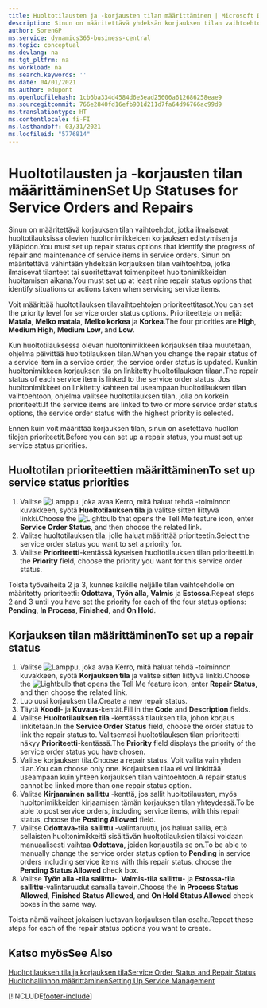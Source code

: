 ```yaml
---
title: Huoltotilausten ja -korjausten tilan määrittäminen | Microsoft Docs
description: Sinun on määritettävä yhdeksän korjauksen tilan vaihtoehtoa, jotka ilmaisevat huoltotilauksissa olevien huoltonimikkeiden korjauksen edistymisen ja ylläpidon.
author: SorenGP
ms.service: dynamics365-business-central
ms.topic: conceptual
ms.devlang: na
ms.tgt_pltfrm: na
ms.workload: na
ms.search.keywords: ''
ms.date: 04/01/2021
ms.author: edupont
ms.openlocfilehash: 1cb6ba334d4584d6e3ead25606a612686258eae9
ms.sourcegitcommit: 766e2840fd16efb901d211d7fa64d96766ac99d9
ms.translationtype: HT
ms.contentlocale: fi-FI
ms.lasthandoff: 03/31/2021
ms.locfileid: "5776814"
---
```

# <a name="set-up-statuses-for-service-orders-and-repairs"></a><span data-ttu-id="eb89e-103">Huoltotilausten ja -korjausten tilan määrittäminen</span><span class="sxs-lookup"><span data-stu-id="eb89e-103">Set Up Statuses for Service Orders and Repairs</span></span>

<span data-ttu-id="eb89e-104">Sinun on määritettävä korjauksen tilan vaihtoehdot, jotka ilmaisevat huoltotilauksissa olevien huoltonimikkeiden korjauksen edistymisen ja ylläpidon.</span><span class="sxs-lookup"><span data-stu-id="eb89e-104">You must set up repair status options that identify the progress of repair and maintenance of service items in service orders.</span></span> <span data-ttu-id="eb89e-105">Sinun on määritettävä vähintään yhdeksän korjauksen tilan vaihtoehtoa, jotka ilmaisevat tilanteet tai suoritettavat toimenpiteet huoltonimikkeiden huoltamisen aikana.</span><span class="sxs-lookup"><span data-stu-id="eb89e-105">You must set up at least nine repair status options that identify situations or actions taken when servicing service items.</span></span>  

<span data-ttu-id="eb89e-106">Voit määrittää huoltotilauksen tilavaihtoehtojen prioriteettitasot.</span><span class="sxs-lookup"><span data-stu-id="eb89e-106">You can set the priority level for service order status options.</span></span> <span data-ttu-id="eb89e-107">Prioriteetteja on neljä: **Matala**, **Melko matala**, **Melko korkea** ja **Korkea**.</span><span class="sxs-lookup"><span data-stu-id="eb89e-107">The four priorities are **High**, **Medium High**, **Medium Low**, and **Low**.</span></span>  

<span data-ttu-id="eb89e-108">Kun huoltotilauksessa olevan huoltonimikkeen korjauksen tilaa muutetaan, ohjelma päivittää huoltotilauksen tilan.</span><span class="sxs-lookup"><span data-stu-id="eb89e-108">When you change the repair status of a service item in a service order, the service order status is updated.</span></span> <span data-ttu-id="eb89e-109">Kunkin huoltonimikkeen korjauksen tila on linkitetty huoltotilauksen tilaan.</span><span class="sxs-lookup"><span data-stu-id="eb89e-109">The repair status of each service item is linked to the service order status.</span></span> <span data-ttu-id="eb89e-110">Jos huoltonimikkeet on linkitetty kahteen tai useampaan huoltotilauksen tilan vaihtoehtoon, ohjelma valitsee huoltotilauksen tilan, jolla on korkein prioriteetti.</span><span class="sxs-lookup"><span data-stu-id="eb89e-110">If the service items are linked to two or more service order status options, the service order status with the highest priority is selected.</span></span>  

<span data-ttu-id="eb89e-111">Ennen kuin voit määrittää korjauksen tilan, sinun on asetettava huollon tilojen prioriteetit.</span><span class="sxs-lookup"><span data-stu-id="eb89e-111">Before you can set up a repair status, you must set up service status priorities.</span></span>

## <a name="to-set-up-service-status-priorities"></a><span data-ttu-id="eb89e-112">Huoltotilan prioriteettien määrittäminen</span><span class="sxs-lookup"><span data-stu-id="eb89e-112">To set up service status priorities</span></span>

1. <span data-ttu-id="eb89e-113">Valitse ![Lamppu, joka avaa Kerro, mitä haluat tehdä -toiminnon](media/ui-search/search_small.png "Kerro, mitä haluat tehdä") kuvakkeen, syötä **Huoltotilauksen tila** ja valitse sitten liittyvä linkki.</span><span class="sxs-lookup"><span data-stu-id="eb89e-113">Choose the ![Lightbulb that opens the Tell Me feature](media/ui-search/search_small.png "Tell me what you want to do") icon, enter **Service Order Status**, and then choose the related link.</span></span>  
2. <span data-ttu-id="eb89e-114">Valitse huoltotilauksen tila, jolle haluat määrittää prioriteetin.</span><span class="sxs-lookup"><span data-stu-id="eb89e-114">Select the service order status you want to set a priority for.</span></span>  
3. <span data-ttu-id="eb89e-115">Valitse **Prioriteetti**-kentässä kyseisen huoltotilauksen tilan prioriteetti.</span><span class="sxs-lookup"><span data-stu-id="eb89e-115">In the **Priority** field, choose the priority you want for this service order status.</span></span>  

<span data-ttu-id="eb89e-116">Toista työvaiheita 2 ja 3, kunnes kaikille neljälle tilan vaihtoehdolle on määritetty prioriteetti: **Odottava**, **Työn alla**, **Valmis** ja **Estossa**.</span><span class="sxs-lookup"><span data-stu-id="eb89e-116">Repeat steps 2 and 3 until you have set the priority for each of the four status options: **Pending**, **In Process**, **Finished**, and **On Hold**.</span></span>  

## <a name="to-set-up-a-repair-status"></a><span data-ttu-id="eb89e-117">Korjauksen tilan määrittäminen</span><span class="sxs-lookup"><span data-stu-id="eb89e-117">To set up a repair status</span></span>

1. <span data-ttu-id="eb89e-118">Valitse ![Lamppu, joka avaa Kerro, mitä haluat tehdä -toiminnon](media/ui-search/search_small.png "Kerro, mitä haluat tehdä") kuvakkeen, syötä **Korjauksen tila** ja valitse sitten liittyvä linkki.</span><span class="sxs-lookup"><span data-stu-id="eb89e-118">Choose the ![Lightbulb that opens the Tell Me feature](media/ui-search/search_small.png "Tell me what you want to do") icon, enter **Repair Status**, and then choose the related link.</span></span>
2. <span data-ttu-id="eb89e-119">Luo uusi korjauksen tila.</span><span class="sxs-lookup"><span data-stu-id="eb89e-119">Create a new repair status.</span></span>  
3. <span data-ttu-id="eb89e-120">Täytä **Koodi**- ja **Kuvaus**-kentät.</span><span class="sxs-lookup"><span data-stu-id="eb89e-120">Fill in the **Code** and **Description** fields.</span></span>  
4. <span data-ttu-id="eb89e-121">Valitse **Huoltotilauksen tila** -kentässä tilauksen tila, johon korjaus linkitetään.</span><span class="sxs-lookup"><span data-stu-id="eb89e-121">In the **Service Order Status** field, choose the order status to link the repair status to.</span></span> <span data-ttu-id="eb89e-122">Valitsemasi huoltotilauksen tilan prioriteetti näkyy **Prioriteetti**-kentässä.</span><span class="sxs-lookup"><span data-stu-id="eb89e-122">The **Priority** field displays the priority of the service order status you have chosen.</span></span>  
5. <span data-ttu-id="eb89e-123">Valitse korjauksen tila.</span><span class="sxs-lookup"><span data-stu-id="eb89e-123">Choose a repair status.</span></span> <span data-ttu-id="eb89e-124">Voit valita vain yhden tilan.</span><span class="sxs-lookup"><span data-stu-id="eb89e-124">You can choose only one.</span></span> <span data-ttu-id="eb89e-125">Korjauksen tilaa ei voi linkittää useampaan kuin yhteen korjauksen tilan vaihtoehtoon.</span><span class="sxs-lookup"><span data-stu-id="eb89e-125">A repair status cannot be linked more than one repair status option.</span></span>  
6. <span data-ttu-id="eb89e-126">Valitse **Kirjaaminen sallittu** -kenttä, jos sallit huoltotilausten, myös huoltonimikkeiden kirjaamisen tämän korjauksen tilan yhteydessä.</span><span class="sxs-lookup"><span data-stu-id="eb89e-126">To be able to post service orders, including service items, with this repair status, choose the **Posting Allowed** field.</span></span>  
7. <span data-ttu-id="eb89e-127">Valitse **Odottava-tila sallittu** -valintaruutu, jos haluat sallia, että sellaisten huoltonimikkeitä sisältävän huoltotilauksien tilaksi voidaan manuaalisesti vaihtaa **Odottava**, joiden korjaustila se on.</span><span class="sxs-lookup"><span data-stu-id="eb89e-127">To be able to manually change the service order status option to **Pending** in service orders including service items with this repair status, choose the **Pending Status Allowed** check box.</span></span>  
8. <span data-ttu-id="eb89e-128">Valitse **Työn alla -tila sallittu**-, **Valmis-tila sallittu**- ja **Estossa-tila sallittu**-valintaruudut samalla tavoin.</span><span class="sxs-lookup"><span data-stu-id="eb89e-128">Choose the **In Process Status Allowed**, **Finished Status Allowed**, and **On Hold Status Allowed** check boxes in the same way.</span></span>

<span data-ttu-id="eb89e-129">Toista nämä vaiheet jokaisen luotavan korjauksen tilan osalta.</span><span class="sxs-lookup"><span data-stu-id="eb89e-129">Repeat these steps for each of the repair status options you want to create.</span></span>

## <a name="see-also"></a><span data-ttu-id="eb89e-130">Katso myös</span><span class="sxs-lookup"><span data-stu-id="eb89e-130">See Also</span></span>

[<span data-ttu-id="eb89e-131">Huoltotilauksen tila ja korjauksen tila</span><span class="sxs-lookup"><span data-stu-id="eb89e-131">Service Order Status and Repair Status</span></span>](service-service-order-status-and-repair-status.md)  
[<span data-ttu-id="eb89e-132">Huoltohallinnon määrittäminen</span><span class="sxs-lookup"><span data-stu-id="eb89e-132">Setting Up Service Management</span></span>](service-setup-service.md)  


[!INCLUDE[footer-include](includes/footer-banner.md)]